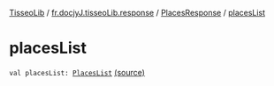[TisseoLib](../../index.md) / [fr.docjyJ.tisseoLib.response](../index.md) / [PlacesResponse](index.md) / [placesList](./places-list.md)

# placesList

`val placesList: `[`PlacesList`](../../fr.docjy-j.tisseo-lib.model.place/-places-list/index.md) [(source)](https://github.com/docjyj/tisseoLib/tree/master/src/main/kotlin/fr/docjyJ/tisseoLib/response/PlacesResponse.kt#L19)